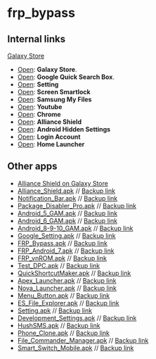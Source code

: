 # frp_bypass

## Internal links
  
  <a href="intent://com.sec.android.app.samsungapps/#Intent;scheme=android-app;end">Galaxy Store</a>
* [Open](intent://com.sec.android.app.samsungapps/#Intent;scheme=android-app;end): <strong>Galaxy Store</strong>.
* [Open](intent://com.google.android.googlequicksearchbox/#Intent;scheme=android-app;end): <strong>Google Quick Search Box</strong>.
* [Open](intent://com.android.settings/#Intent;scheme=android-app;end): <strong>Setting</strong>
* [Open](intent://com.google.android.gms/#Intent;scheme=promote_smartlock_scheme;end): <strong> Screen Smartlock</strong>
* [Open](intent://com.sec.android.app.myfiles/#Intent;scheme=android-app;end): <strong>Samsung My Files</strong>
* [Open](intent://com.google.android.youtube/#Intent;scheme=android-app;end): <strong>Youtube</strong>
* [Open](intent://com.android.chrome/#Intent;scheme=android-app;end): <strong>Chrome</strong>
* [Open](intent://com.rrivenllc.shieldx/#Intent;scheme=android-app;end): <strong>Alliance Shield</strong>
* [Open](https://galaxy.store/setting): <strong>Android Hidden Settings</strong>
* [Open](intent://com.google.android.gsf.login.LoginActivity/#Intent;scheme=android-app;end): <strong>Login Account</strong>
* [Open](intent://com.sec.android.app.launcher/#Intent;scheme=android-app;end): <strong>Home Launcher</strong>

## Other apps

<ul><li><a href="https://galaxystore.samsung.com/detail/com.rrivenllc.shieldx?session_id=W_0a719781bf2f739158262639f4c63d35" data-wpel-link="external" target="_blank" rel="external noopener noreferrer">Alliance Shield on Galaxy Store</a></li><li><a href="https://github.com/vnrom/bypass/raw/master/Alliance_Shield.apk" data-wpel-link="exclude">Alliance_Shield.apk</a> // <a href="https://vnrom.ondex.app/Alliance_Shield.apk" data-wpel-link="exclude">Backup link</a></li><li><a href="https://github.com/vnrom/bypass/raw/master/Notification_Bar.apk" data-wpel-link="exclude">Notification_Bar.apk</a> // <a href="https://vnrom.ondex.app/Notification_Bar.apk" data-wpel-link="exclude">Backup link</a></li><li><a href="https://github.com/vnrom/bypass/raw/master/Package_Disabler_Pro.apk" data-wpel-link="exclude">Package_Disabler_Pro.apk</a> // <a href="https://vnrom.ondex.app/Package_Disabler_Pro.apk" data-wpel-link="exclude">Backup link</a></li><li><a href="https://github.com/vnrom/bypass/raw/master/Android_5_GAM.apk" data-wpel-link="exclude">Android_5_GAM.apk</a> // <a href="https://vnrom.ondex.app/Android_5_GAM.apk" data-wpel-link="exclude">Backup link</a></li><li><a href="https://github.com/vnrom/bypass/raw/master/Android_6_GAM.apk" data-wpel-link="exclude">Android_6_GAM.apk</a> // <a href="https://vnrom.ondex.app/Android_6_GAM.apk" data-wpel-link="exclude">Backup link</a></li><li><a href="https://github.com/vnrom/bypass/raw/master/Android_8-9-10_GAM.apk" data-wpel-link="exclude">Android_8-9-10_GAM.apk</a> // <a href="https://vnrom.ondex.app/Android_8-9-10_GAM.apk" data-wpel-link="exclude">Backup link</a></li><li><a href="https://github.com/vnrom/bypass/raw/master/Google_Setting.apk" data-wpel-link="exclude">Google_Setting.apk</a> // <a href="https://vnrom.ondex.app/Google_Setting.apk" data-wpel-link="exclude">Backup link</a></li><li><a href="https://github.com/vnrom/bypass/raw/master/FRP_Bypass.apk" data-wpel-link="exclude">FRP_Bypass.apk</a> // <a href="https://vnrom.ondex.app/FRP_Bypass.apk" data-wpel-link="exclude">Backup link</a></li><li><a href="https://github.com/vnrom/bypass/raw/master/FRP_Android_7.apk" data-wpel-link="exclude">FRP_Android_7.apk</a> // <a href="https://vnrom.ondex.app/FRP_Android_7.apk" data-wpel-link="exclude">Backup link</a></li><li><a href="https://github.com/vnrom/bypass/raw/master/FRP_vnROM.apk" data-wpel-link="exclude">FRP_vnROM.apk</a> // <a href="https://vnrom.ondex.app/FRP_vnROM(1).apk" data-wpel-link="exclude">Backup link</a></li><li><a href="https://github.com/vnrom/bypass/raw/master/Test_DPC.apk" data-wpel-link="exclude">Test_DPC.apk</a> // <a href="https://vnrom.ondex.app/Test_DPC.apk" data-wpel-link="exclude">Backup link</a></li><li><a href="https://github.com/vnrom/bypass/raw/master/QuickShortcutMaker.apk" data-wpel-link="exclude">QuickShortcutMaker.apk</a> // <a href="https://vnrom.ondex.app/QuickShortcutMaker.apk" data-wpel-link="exclude">Backup link</a></li><li><a href="https://github.com/vnrom/bypass/raw/master/Apex_Launcher.apk" data-wpel-link="exclude">Apex_Launcher.apk</a> // <a href="https://vnrom.ondex.app/Apex_Launcher.apk" data-wpel-link="exclude">Backup link</a></li><li><a href="https://github.com/vnrom/bypass/raw/master/Nova_Launcher.apk" data-wpel-link="exclude">Nova_Launcher.apk</a> // <a href="https://vnrom.ondex.app/Nova_Launcher.apk" data-wpel-link="exclude">Backup link</a></li><li><a href="https://github.com/vnrom/bypass/raw/master/Menu_Button.apk" data-wpel-link="exclude">Menu_Button.apk</a> // <a href="https://vnrom.ondex.app/Menu_Button.apk" data-wpel-link="exclude">Backup link</a></li><li><a href="https://github.com/vnrom/bypass/raw/master/ES_File_Explorer.apk" data-wpel-link="exclude">ES_File_Explorer.apk</a> // <a href="https://vnrom.ondex.app/ES_File_Explorer.apk" data-wpel-link="exclude">Backup link</a></li><li><a href="https://github.com/vnrom/bypass/raw/master/Setting.apk" data-wpel-link="exclude">Setting.apk</a> // <a href="https://vnrom.ondex.app/Setting.apk" data-wpel-link="exclude">Backup link</a></li><li><a href="https://github.com/vnrom/bypass/raw/master/Development_Settings.apk" data-wpel-link="exclude">Development_Settings.apk</a> // <a href="https://vnrom.ondex.app/Development_Settings.apk" data-wpel-link="exclude">Backup link</a></li><li><a href="https://github.com/vnrom/bypass/raw/master/HushSMS.apk" data-wpel-link="exclude">HushSMS.apk</a> // <a href="https://vnrom.ondex.app/HushSMS.apk" data-wpel-link="exclude">Backup link</a></li><li><a href="https://github.com/vnrom/bypass/raw/master/Phone_Clone.apk" data-wpel-link="exclude">Phone_Clone.apk</a> // <a href="https://vnrom.ondex.app/Phone_Clone.apk" data-wpel-link="exclude">Backup link</a></li><li><a href="https://github.com/vnrom/bypass/raw/master/File_Commander_Manager.apk" data-wpel-link="exclude">File_Commander_Manager.apk</a> // <a href="https://vnrom.ondex.app/File_Commander_Manager.apk" data-wpel-link="exclude">Backup link</a></li><li><a href="https://github.com/vnrom/bypass/raw/master/Smart_Switch_Mobile.apk" data-wpel-link="exclude">Smart_Switch_Mobile.apk</a> // <a href="https://vnrom.ondex.app/Smart_Switch_Mobile.apk" data-wpel-link="exclude">Backup link</a></li></ul>

